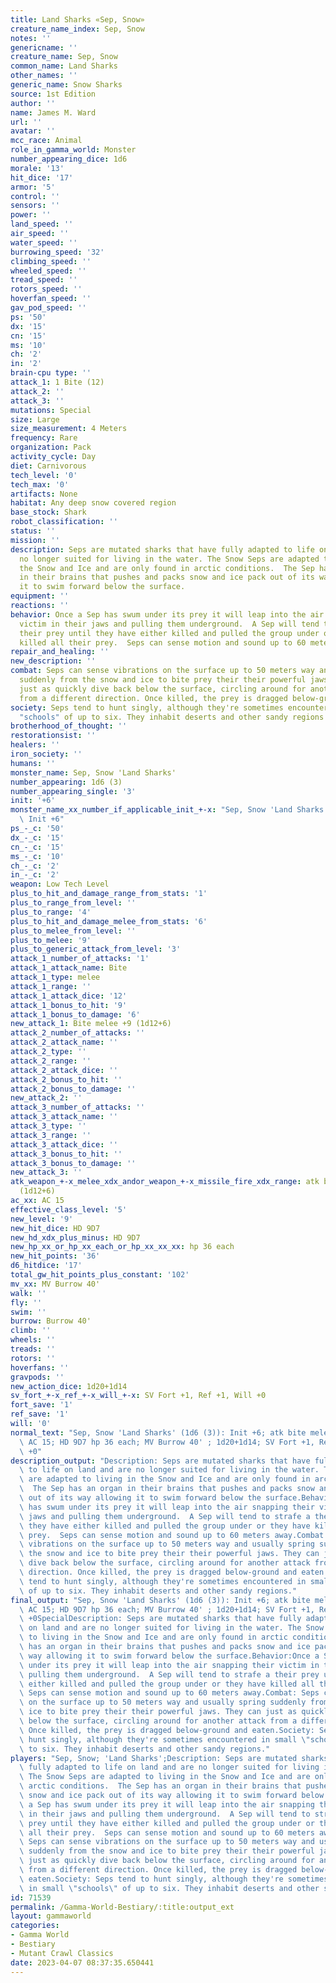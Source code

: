 ```yaml
---
title: Land Sharks «Sep, Snow»
creature_name_index: Sep, Snow
notes: ''
genericname: ''
creature_name: Sep, Snow
common_name: Land Sharks
other_names: ''
generic_name: Snow Sharks
source: 1st Edition
author: ''
name: James M. Ward
url: ''
avatar: ''
mcc_race: Animal
role_in_gamma_world: Monster
number_appearing_dice: 1d6
morale: '13'
hit_dice: '17'
armor: '5'
control: ''
sensors: ''
power: ''
land_speed: ''
air_speed: ''
water_speed: ''
burrowing_speed: '32'
climbing_speed: ''
wheeled_speed: ''
tread_speed: ''
rotors_speed: ''
hoverfan_speed: ''
gav_pod_speed: ''
ps: '50'
dx: '15'
cn: '15'
ms: '10'
ch: '2'
in: '2'
brain-cpu type: ''
attack_1: 1 Bite (12)
attack_2: ''
attack_3: ''
mutations: Special
size: Large
size_measurement: 4 Meters
frequency: Rare
organization: Pack
activity_cycle: Day
diet: Carnivorous
tech_level: '0'
tech_max: '0'
artifacts: None
habitat: Any deep snow covered region
base_stock: Shark
robot_classification: ''
status: ''
mission: ''
description: Seps are mutated sharks that have fully adapted to life on land and are
  no longer suited for living in the water. The Snow Seps are adapted to living in
  the Snow and Ice and are only found in arctic conditions.  The Sep has an organ
  in their brains that pushes and packs snow and ice pack out of its way allowing
  it to swim forward below the surface.
equipment: ''
reactions: ''
behavior: Once a Sep has swum under its prey it will leap into the air snapping their
  victim in their jaws and pulling them underground.  A Sep will tend to strafe a
  their prey until they have either killed and pulled the group under or they have
  killed all their prey.  Seps can sense motion and sound up to 60 meters away.
repair_and_healing: ''
new_description: ''
combat: Seps can sense vibrations on the surface up to 50 meters way and usually spring
  suddenly from the snow and ice to bite prey their their powerful jaws. They can
  just as quickly dive back below the surface, circling around for another attack
  from a different direction. Once killed, the prey is dragged below-ground and eaten.
society: Seps tend to hunt singly, although they're sometimes encountered in small
  "schools" of up to six. They inhabit deserts and other sandy regions.
brotherhood_of_thought: ''
restorationsist: ''
healers: ''
iron_society: ''
humans: ''
monster_name: Sep, Snow 'Land Sharks'
number_appearing: 1d6 (3)
number_appearing_single: '3'
init: '+6'
monster_name_xx_number_if_applicable_init_+-x: "Sep, Snow 'Land Sharks' (1d6 (3)):\
  \ Init +6"
ps_-_c: '50'
dx_-_c: '15'
cn_-_c: '15'
ms_-_c: '10'
ch_-_c: '2'
in_-_c: '2'
weapon: Low Tech Level
plus_to_hit_and_damage_range_from_stats: '1'
plus_to_range_from_level: ''
plus_to_range: '4'
plus_to_hit_and_damage_melee_from_stats: '6'
plus_to_melee_from_level: ''
plus_to_melee: '9'
plus_to_generic_attack_from_level: '3'
attack_1_number_of_attacks: '1'
attack_1_attack_name: Bite
attack_1_type: melee
attack_1_range: ''
attack_1_attack_dice: '12'
attack_1_bonus_to_hit: '9'
attack_1_bonus_to_damage: '6'
new_attack_1: Bite melee +9 (1d12+6)
attack_2_number_of_attacks: ''
attack_2_attack_name: ''
attack_2_type: ''
attack_2_range: ''
attack_2_attack_dice: ''
attack_2_bonus_to_hit: ''
attack_2_bonus_to_damage: ''
new_attack_2: ''
attack_3_number_of_attacks: ''
attack_3_attack_name: ''
attack_3_type: ''
attack_3_range: ''
attack_3_attack_dice: ''
attack_3_bonus_to_hit: ''
attack_3_bonus_to_damage: ''
new_attack_3: ''
atk_weapon_+-x_melee_xdx_andor_weapon_+-x_missile_fire_xdx_range: atk bite melee +9
  (1d12+6)
ac_xx: AC 15
effective_class_level: '5'
new_level: '9'
new_hit_dice: HD 9D7
new_hd_xdx_plus_minus: HD 9D7
new_hp_xx_or_hp_xx_each_or_hp_xx_xx_xx: hp 36 each
new_hit_points: '36'
d6_hitdice: '17'
total_gw_hit_points_plus_constant: '102'
mv_xx: MV Burrow 40'
walk: ''
fly: ''
swim: ''
burrow: Burrow 40'
climb: ''
wheels: ''
treads: ''
rotors: ''
hoverfans: ''
gravpods: ''
new_action_dice: 1d20+1d14
sv_fort_+-x_ref_+-x_will_+-x: SV Fort +1, Ref +1, Will +0
fort_save: '1'
ref_save: '1'
will: '0'
normal_text: "Sep, Snow 'Land Sharks' (1d6 (3)): Init +6; atk bite melee +9 (1d12+6);\
  \ AC 15; HD 9D7 hp 36 each; MV Burrow 40' ; 1d20+1d14; SV Fort +1, Ref +1, Will\
  \ +0"
description_output: "Description: Seps are mutated sharks that have fully adapted\
  \ to life on land and are no longer suited for living in the water. The Snow Seps\
  \ are adapted to living in the Snow and Ice and are only found in arctic conditions.\
  \  The Sep has an organ in their brains that pushes and packs snow and ice pack\
  \ out of its way allowing it to swim forward below the surface.Behavior:Once a Sep\
  \ has swum under its prey it will leap into the air snapping their victim in their\
  \ jaws and pulling them underground.  A Sep will tend to strafe a their prey until\
  \ they have either killed and pulled the group under or they have killed all their\
  \ prey.  Seps can sense motion and sound up to 60 meters away.Combat: Seps can sense\
  \ vibrations on the surface up to 50 meters way and usually spring suddenly from\
  \ the snow and ice to bite prey their their powerful jaws. They can just as quickly\
  \ dive back below the surface, circling around for another attack from a different\
  \ direction. Once killed, the prey is dragged below-ground and eaten.Society: Seps\
  \ tend to hunt singly, although they're sometimes encountered in small \"schools\"\
  \ of up to six. They inhabit deserts and other sandy regions."
final_output: "Sep, Snow 'Land Sharks' (1d6 (3)): Init +6; atk bite melee +9 (1d12+6);\
  \ AC 15; HD 9D7 hp 36 each; MV Burrow 40' ; 1d20+1d14; SV Fort +1, Ref +1, Will\
  \ +0SpecialDescription: Seps are mutated sharks that have fully adapted to life\
  \ on land and are no longer suited for living in the water. The Snow Seps are adapted\
  \ to living in the Snow and Ice and are only found in arctic conditions.  The Sep\
  \ has an organ in their brains that pushes and packs snow and ice pack out of its\
  \ way allowing it to swim forward below the surface.Behavior:Once a Sep has swum\
  \ under its prey it will leap into the air snapping their victim in their jaws and\
  \ pulling them underground.  A Sep will tend to strafe a their prey until they have\
  \ either killed and pulled the group under or they have killed all their prey. \
  \ Seps can sense motion and sound up to 60 meters away.Combat: Seps can sense vibrations\
  \ on the surface up to 50 meters way and usually spring suddenly from the snow and\
  \ ice to bite prey their their powerful jaws. They can just as quickly dive back\
  \ below the surface, circling around for another attack from a different direction.\
  \ Once killed, the prey is dragged below-ground and eaten.Society: Seps tend to\
  \ hunt singly, although they're sometimes encountered in small \"schools\" of up\
  \ to six. They inhabit deserts and other sandy regions."
players: "Sep, Snow; 'Land Sharks';Description: Seps are mutated sharks that have\
  \ fully adapted to life on land and are no longer suited for living in the water.\
  \ The Snow Seps are adapted to living in the Snow and Ice and are only found in\
  \ arctic conditions.  The Sep has an organ in their brains that pushes and packs\
  \ snow and ice pack out of its way allowing it to swim forward below the surface.Behavior:Once\
  \ a Sep has swum under its prey it will leap into the air snapping their victim\
  \ in their jaws and pulling them underground.  A Sep will tend to strafe a their\
  \ prey until they have either killed and pulled the group under or they have killed\
  \ all their prey.  Seps can sense motion and sound up to 60 meters away.Combat:\
  \ Seps can sense vibrations on the surface up to 50 meters way and usually spring\
  \ suddenly from the snow and ice to bite prey their their powerful jaws. They can\
  \ just as quickly dive back below the surface, circling around for another attack\
  \ from a different direction. Once killed, the prey is dragged below-ground and\
  \ eaten.Society: Seps tend to hunt singly, although they're sometimes encountered\
  \ in small \"schools\" of up to six. They inhabit deserts and other sandy regions.|"
id: 71539
permalink: /Gamma-World-Bestiary/:title:output_ext
layout: gammaworld
categories:
- Gamma World
- Bestiary
- Mutant Crawl Classics
date: 2023-04-07 08:37:35.650441
---
```

